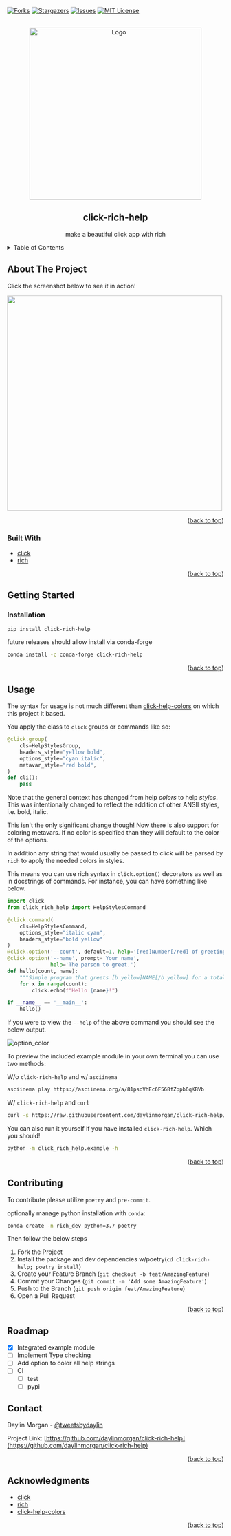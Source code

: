 <div id="top"></div>

<!-- PROJECT SHIELDS -->
[![Forks][forks-shield]][forks-url]
[![Stargazers][stars-shield]][stars-url]
[![Issues][issues-shield]][issues-url]
[![MIT License][license-shield]][license-url]


<!-- PROJECT LOGO -->
<br />
<div align="center">
  <a href="https://github.com/daylinmorgan/click-rich-help">
    <img src="https://raw.githubusercontent.com/daylinmorgan/click-rich-help/main/assets/logo.svg" alt="Logo" width=400 >
  </a>

<h2 align="center">click-rich-help</h2>

  <p align="center">
    make a beautiful click app with rich
  </p>
</div>


<!-- TABLE OF CONTENTS -->
<details>
  <summary>Table of Contents</summary>
  <ol>
    <li>
      <a href="#about-the-project">About The Project</a>
      <ul>
        <li><a href="#built-with">Built With</a></li>
      </ul>
    </li>
    <li>
      <a href="#getting-started">Getting Started</a>
      <ul>
        <li><a href="#prerequisites">Prerequisites</a></li>
        <li><a href="#installation">Installation</a></li>
      </ul>
    </li>
    <li><a href="#usage">Usage</a></li>
    <li><a href="#contributing">Contributing</a></li>
    <li><a href="#license">License</a></li>
    <li><a href="#acknowledgments">Acknowledgments</a></li>
  </ol>
</details>



<!-- ABOUT THE PROJECT -->
## About The Project




Click the screenshot below to see it in action!

<a href="https://asciinema.org/a/81psoVhEc6F568fZppb6qKBVb"> <img src="https://raw.githubusercontent.com/daylinmorgan/click-rich-help/main/assets/screenshot.png" width=500> </a>


<p align="right">(<a href="#top">back to top</a>)</p>



### Built With

* [click](https://click.palletsprojects.com/en/8.0.x/)
* [rich](https://rich.readthedocs.io/en/latest/)

<p align="right">(<a href="#top">back to top</a>)</p>



<!-- GETTING STARTED -->
## Getting Started


### Installation

``` bash
pip install click-rich-help
```

future releases should allow install via conda-forge
```bash
conda install -c conda-forge click-rich-help
```

<p align="right">(<a href="#top">back to top</a>)</p>

<!-- USAGE EXAMPLES -->
## Usage

The syntax for usage is not much different than [click-help-colors](https://github.com/click-contrib/click-help-colors) on which this project it based.

You apply the class to `click` groups or commands like so:

```python
@click.group(
    cls=HelpStylesGroup,
    headers_style="yellow bold",
    options_style="cyan italic",
    metavar_style="red bold",
)
def cli():
    pass
```

Note that the general context has changed from help _colors_ to help _styles_.
This was intentionally changed to reflect the addition of other ANSII styles, i.e. bold, italic.

This isn't the only significant change though! Now there is also support for coloring metavars.
If no color is specified than they will default to the color of the options.

In addition any string that would usually be passed to click will be parsed by `rich` to apply the needed colors in styles.

This means you can use rich syntax in `click.option()` decorators as well as in docstrings of commands. For instance, you can have something like below.

```python
import click
from click_rich_help import HelpStylesCommand

@click.command(
    cls=HelpStylesCommand,
    options_style="italic cyan",
    headers_style="bold yellow"
)
@click.option('--count', default=1, help='[red]Number[/red] of greetings.')
@click.option('--name', prompt='Your name',
              help='The person to greet.')
def hello(count, name):
    """Simple program that greets [b yellow]NAME[/b yellow] for a total of [b yellow]COUNT[/b yellow] times."""
    for x in range(count):
        click.echo(f"Hello {name}!")

if __name__ == '__main__':
    hello()
```

If you were to view the `--help` of the above command you should see the below output.

![option_color](https://raw.githubusercontent.com/daylinmorgan/click-rich-help/main/assets/option_example.png)


To preview the included example module in your own terminal you can use two methods:

W/o `click-rich-help` and w/ `asciinema`

```bash
asciinema play https://asciinema.org/a/81psoVhEc6F568fZppb6qKBVb
```

W/ `click-rich-help`  and `curl`

```bash
curl -s https://raw.githubusercontent.com/daylinmorgan/click-rich-help/main/scripts/example.sh | bash
```

You can also run it yourself if you have installed `click-rich-help`. Which you should!

```bash
python -m click_rich_help.example -h
```

<p align="right">(<a href="#top">back to top</a>)</p>


<!-- CONTRIBUTING -->
## Contributing

To contribute please utilize `poetry` and `pre-commit`.

optionally manage python installation with `conda`:

```bash
conda create -n rich_dev python=3.7 poetry
```

Then follow the below steps
1. Fork the Project
2. Install the package and dev dependencies w/poetry(`cd click-rich-help; poetry install`)
2. Create your Feature Branch (`git checkout -b feat/AmazingFeature`)
3. Commit your Changes (`git commit -m 'Add some AmazingFeature'`)
4. Push to the Branch (`git push origin feat/AmazingFeature`)
5. Open a Pull Request


<p align="right">(<a href="#top">back to top</a>)</p>

## Roadmap

- [x] Integrated example module
- [ ] Implement Type checking
- [ ] Add option to color all help strings
- [ ] CI
	- [ ] test
	- [ ] pypi

<!-- CONTACT -->
## Contact

Daylin Morgan - [@tweetsbydaylin](https://twitter.com/tweetsbydaylin)

Project Link: [https://github.com/daylinmorgan/click-rich-help](https://github.com/daylinmorgan/click-rich-help)


<p align="right">(<a href="#top">back to top</a>)</p>

<!-- ACKNOWLEDGMENTS -->
## Acknowledgments

* [click](https://github.com/pallets/click)
* [rich](https://github.com/willmcgugan/rich)
* [click-help-colors](https://github.com/click-contrib/click-help-colors)

<p align="right">(<a href="#top">back to top</a>)</p>



<!-- MARKDOWN LINKS & IMAGES -->
<!-- https://www.markdownguide.org/basic-syntax/#reference-style-links -->
[contributors-shield]: https://img.shields.io/github/contributors/daylinmorgan/click-rich-help.svg?style=flat
[contributors-url]: https://github.com/daylinmorgan/click-rich-help/graphs/contributors
[forks-shield]: https://img.shields.io/github/forks/daylinmorgan/click-rich-help.svg?style=flat
[forks-url]: https://github.com/daylinmorgan/click-rich-help/network/members
[stars-shield]: https://img.shields.io/github/stars/daylinmorgan/click-rich-help.svg?style=flat
[stars-url]: https://github.com/daylinmorgan/click-rich-help/stargazers
[issues-shield]: https://img.shields.io/github/issues/daylinmorgan/click-rich-help.svg?style=flat
[issues-url]: https://github.com/daylinmorgan/click-rich-help/issues
[license-shield]: https://img.shields.io/github/license/daylinmorgan/click-rich-help.svg?style=flat
[license-url]: https://github.com/daylinmorgan/click-rich-help/blob/main/LICENSE.txt
